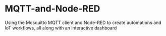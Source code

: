 # MQTT-and-Node-RED
Using the Mosquitto MQTT client and Node-RED to create automations and IoT workflows, all along with an interactive dashboard
